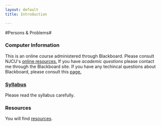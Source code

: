 ```yaml
---
layout: default
title: Introduction

---
```


#Persons & Problems#

### Computer Information ###

This is an online course administered through Blackboard. Please consult NJCU's [online resources.](http://www.njcu.edu/onlinelearning/enrolled-students/) If you have *academic questions* please contact me through the Blackboard site. If you have any techincal questions about Blackboard, please consult this [page.](http://www.njcu.edu/onlinelearning/getting-help/)

### [Syllabus](Syllabus.pdf) ###

Please read the syllabus carefully. 


### Resources ####

You will find [resources](resources/). 



